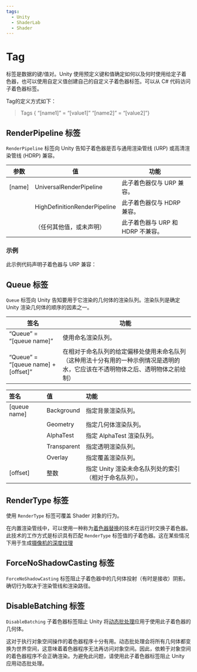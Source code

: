 ```yaml
---
tags:
  - Unity
  - ShaderLab
  - Shader
---
```

# Tag

标签是数据的键/值对。Unity 使用预定义键和值确定如何以及何时使用给定子着色器，也可以使用自定义值创建自己的自定义子着色器标签。可以从 C# 代码访问子着色器标签。

Tag的定义方式如下：
>Tags { “[name1]” = “[value1]” “[name2]” = “[value2]”}

## RenderPipeline 标签

`RenderPipeline` 标签向 Unity 告知子着色器是否与通用渲染管线 (URP) 或高清渲染管线 (HDRP) 兼容。

|**参数**|**值**|**功能**|
|---|---|---|
|[name]|UniversalRenderPipeline|此子着色器仅与 URP 兼容。|
||HighDefinitionRenderPipeline|此子着色器仅与 HDRP 兼容。|
||（任何其他值，或未声明）|此子着色器与 URP 和 HDRP 不兼容。|

### 示例

此示例代码声明子着色器与 URP 兼容：
## Queue 标签

`Queue` 标签向 Unity 告知要用于它渲染的几何体的渲染队列。渲染队列是确定 Unity 渲染几何体的顺序的因素之一。

| **签名**                              | **功能**                                                           |
| ----------------------------------- | ---------------------------------------------------------------- |
| “Queue” = “[queue name]”            | 使用命名渲染队列。                                                        |
| “Queue” = “[queue name] + [offset]” | 在相对于命名队列的给定偏移处使用未命名队列（这种用法十分有用的一种示例情况是透明的水，它应该在不透明物体之后、透明物体之前绘制） |

| **签名**       | **值**       | **功能**                         |
|:-------------|:------------|:-------------------------------|
| [queue name] | Background  | 指定背景渲染队列。                      |
|              | Geometry    | 指定几何体渲染队列。                     |
|              | AlphaTest   | 指定 AlphaTest 渲染队列。             |
|              | Transparent | 指定透明渲染队列。                      |
|              | Overlay     | 指定覆盖渲染队列。                      |
| [offset]     | 整数          | 指定 Unity 渲染未命名队列处的索引（相对于命名队列）。 |  

## RenderType 标签

使用 `RenderType` 标签可覆盖 Shader 对象的行为。

在内置渲染管线中，可以使用一种称为[着色器替换](https://docs.unity3d.com/cn/2023.2/Manual/SL-ShaderReplacement.html)的技术在运行时交换子着色器。此技术的工作方式是标识具有匹配 `RenderType` 标签值的子着色器。这在某些情况下用于生成[摄像机的深度纹理](https://docs.unity3d.com/cn/2023.2/Manual/SL-CameraDepthTexture.html)

## ForceNoShadowCasting 标签

`ForceNoShadowCasting` 标签阻止子着色器中的几何体投射（有时是接收）阴影。确切行为取决于渲染管线和渲染路径。

## DisableBatching 标签

`DisableBatching` 子着色器标签阻止 Unity 将[动态批处理](https://docs.unity3d.com/cn/2023.2/Manual/DrawCallBatching.html)应用于使用此子着色器的几何体。

这对于执行对象空间操作的着色器程序十分有用。动态批处理会将所有几何体都变换为世界空间，这意味着着色器程序无法再访问对象空间。因此，依赖于对象空间的着色器程序不会正确渲染。为避免此问题，请使用此子着色器标签阻止 Unity 应用动态批处理。